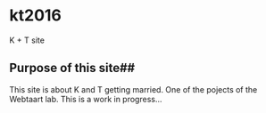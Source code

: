 # kt2016
K + T site

## Purpose of this site##

This site is about K and T getting married.
One of the pojects of the Webtaart lab.
This is a work in progress...
